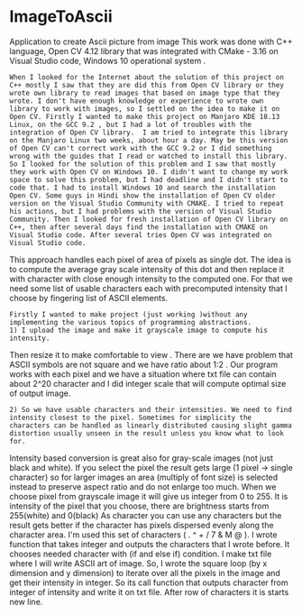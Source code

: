 # ImageToAscii
Application to create Ascii picture from image
This work was done with C++ language, Open CV 4.12 library that was integrated with CMake - 3.16 on Visual Studio code, Windows 10 operational system . 

    When I looked for the Internet about the solution of this project on C++ mostly I saw that they are did this from Open CV library or they wrote own library to read images that based on image type that they wrote. I don't have enough knowledge or experience to wrote own library to work with images, so I settled on the idea to make it on Open CV. Firstly I wanted to make this project on Manjaro KDE 18.13 Linux, on the GCC 9.2 , but I had a lot of troubles with the integration of Open CV library.  I am tried to integrate this library on the Manjaro Linux two weeks, about hour a day. May be this version of Open CV can't correct work with the GCC 9.2 or I did something wrong with the guides that I read or watched to install this library. So I looked for the solution of this problem and I saw that mostly they work with Open CV on Windows 10. I didn't want to change my work space to solve this problem, but I had deadline and I didn't start to code that. I had to install Windows 10 and search the installation Open CV. Some guys in Hindi show the installation of Open CV older version on the Visual Studio Community with CMAKE. I tried to repeat his actions, but I had problems with the version of Visual Studio Community. Then I looked for fresh installation of Open CV library on C++, then after several days find the installation with CMAKE on Visual Studio code. After several tries Open CV was integrated on Visual Studio code.

This approach handles each pixel of area of pixels as single dot. The idea is to compute the average gray scale intensity of this dot and then replace it with character with close enough intensity to the computed one. For that we need some list of usable characters each with precomputed intensity that I choose by fingering list of ASCII elements. 

    Firstly I wanted to make project (just working )without any implementing the various topics of programming abstractions. 
    1) I upload the image and make it grayscale image to compute his intensity. 
Then resize it to make comfortable to view . There are we have problem that ASCII symbols are not square and we have ratio about 1:2 . Our program works with each pixel and we have a situation where txt file can contain about 2^20 character and I did integer scale that will compute optimal size of output image.


    2) So we have usable characters and their intensities. We need to find intensity closest to the pixel. Sometimes for simplicity the characters can be handled as linearly distributed causing slight gamma distortion usually unseen in the result unless you know what to look for.
Intensity based conversion is great also for gray-scale images (not just black and white). If you select the pixel the result gets large (1 pixel -> single character) so for larger images an area (multiply of font size) is selected instead to preserve aspect ratio and do not enlarge too much.
When we choose pixel from grayscale image it will give us integer from 0 to 255. It is intensity of the pixel that you choose, there are brightness starts from 255(white) and 0(black)
As character you can use any characters but the result gets better if the character has pixels dispersed evenly along the character area. 
I'm used this set of characters (   . ^ + / 7 & M @ ).
I wrote function that takes integer and outputs the characters that I wrote before. It chooses needed character with (if and else if) condition.
I make txt file where I will write ASCII art of image.
So, I wrote the square loop (by x dimension and y dimension) to iterate over all the pixels in the image and get their intensity in integer. So its call function that outputs character from integer of intensity and write it on txt file. After row of characters it is starts new line.
